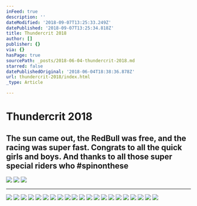 ```yaml
---
inFeed: true
description: ''
dateModified: '2018-09-07T13:25:33.249Z'
datePublished: '2018-09-07T13:25:34.818Z'
title: Thundercrit 2018
author: []
publisher: {}
via: {}
hasPage: true
sourcePath: _posts/2018-06-04-thundercrit-2018.md
starred: false
datePublishedOriginal: '2018-06-04T18:38:36.878Z'
url: thundercrit-2018/index.html
_type: Article

---
```

# Thundercrit 2018

## The sun came out, the RedBull was free, and the racing was super fast. Congrats to all the quick girls and boys. And thanks to all those super special riders who \#spinonthese
![](https://the-grid-user-content.s3-us-west-2.amazonaws.com/345cd4fd-8021-4760-917b-7d8808369e62.jpg)
![](https://the-grid-user-content.s3-us-west-2.amazonaws.com/055f1afa-5100-4e4f-bf2c-dc5419b65faf.jpg)
![](https://the-grid-user-content.s3-us-west-2.amazonaws.com/5877020a-be37-4493-823a-1601a203962e.jpg)

---

![](https://the-grid-user-content.s3-us-west-2.amazonaws.com/2de2928c-1c30-4d4a-b980-912c037d0a0d.jpg)
![](https://the-grid-user-content.s3-us-west-2.amazonaws.com/21e6360e-60c9-4a0d-98e5-57cadd474aa5.jpg)
![](https://the-grid-user-content.s3-us-west-2.amazonaws.com/011d0ebc-3e3b-4b68-9f65-427b5ef3e715.jpg)
![](https://the-grid-user-content.s3-us-west-2.amazonaws.com/5d136a27-f31b-4e8e-a1e5-a9c21ae5fd7b.jpg)
![](https://the-grid-user-content.s3-us-west-2.amazonaws.com/3135d01e-1255-4b8d-be41-c26f7741ea99.jpg)
![](https://the-grid-user-content.s3-us-west-2.amazonaws.com/388862c4-f545-4e34-b4e1-b6cd07aacc14.jpg)
![](https://the-grid-user-content.s3-us-west-2.amazonaws.com/ea4edc9e-3583-4ec0-84c3-23d170733aa8.jpg)
![](https://the-grid-user-content.s3-us-west-2.amazonaws.com/04c3f2ce-d3b2-403d-adfa-df9df1cb93be.jpg)
![](https://the-grid-user-content.s3-us-west-2.amazonaws.com/c6cf4164-eca3-4768-8875-edf35427ac89.jpg)
![](https://the-grid-user-content.s3-us-west-2.amazonaws.com/8345a92d-cbbc-4486-91a5-c63705262a6d.jpg)
![](https://the-grid-user-content.s3-us-west-2.amazonaws.com/a63c6d36-cf8b-47c7-abd5-c02c4371c662.jpg)
![](https://the-grid-user-content.s3-us-west-2.amazonaws.com/44790aaf-be3c-4b40-8d8c-efb2026e36e1.jpg)
![](https://the-grid-user-content.s3-us-west-2.amazonaws.com/c892f266-b732-4d62-adfe-0933b0571c3d.jpg)
![](https://the-grid-user-content.s3-us-west-2.amazonaws.com/b28b8497-8537-4cb9-a178-c425bc549f4f.jpg)
![](https://the-grid-user-content.s3-us-west-2.amazonaws.com/f5e83738-886c-428a-8723-3a48ce64b9e1.jpg)
![](https://the-grid-user-content.s3-us-west-2.amazonaws.com/bb5c9ac5-9bab-4f71-9e53-7be233f521bd.jpg)
![](https://the-grid-user-content.s3-us-west-2.amazonaws.com/badfebea-9117-46dc-acec-6e1ff4132ee6.jpg)
![](https://the-grid-user-content.s3-us-west-2.amazonaws.com/4955a4cc-daa0-428e-9359-c1e3bebf4520.jpg)
![](https://the-grid-user-content.s3-us-west-2.amazonaws.com/b403dc04-0854-40ed-a232-6656baa388dd.jpg)
![](https://the-grid-user-content.s3-us-west-2.amazonaws.com/c21c1d3f-f551-4748-9083-a5dd196f786f.jpg)
![](https://the-grid-user-content.s3-us-west-2.amazonaws.com/8ae8abb8-a079-48b6-94c6-91e53271d0c0.jpg)